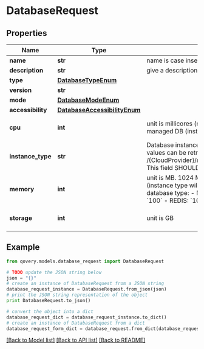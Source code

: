 # DatabaseRequest


## Properties
Name | Type | Description | Notes
------------ | ------------- | ------------- | -------------
**name** | **str** | name is case insensitive | 
**description** | **str** | give a description to this database | [optional] 
**type** | [**DatabaseTypeEnum**](DatabaseTypeEnum.md) |  | 
**version** | **str** |  | 
**mode** | [**DatabaseModeEnum**](DatabaseModeEnum.md) |  | 
**accessibility** | [**DatabaseAccessibilityEnum**](DatabaseAccessibilityEnum.md) |  | [optional] 
**cpu** | **int** | unit is millicores (m). 1000m &#x3D; 1 cpu This field will be ignored for managed DB (instance type will be used instead).  | [optional] [default to 250]
**instance_type** | **str** | Database instance type to be used for this database. The list of values can be retrieved via the endpoint /{CloudProvider}/managedDatabase/instanceType/{region}/{dbType}. This field SHOULD NOT be set for container DB. | [optional] 
**memory** | **int** | unit is MB. 1024 MB &#x3D; 1GB This field will be ignored for managed DB (instance type will be used instead). Default value is linked to the database type: - MANAGED: &#x60;100&#x60; - CONTAINER   - POSTGRES: &#x60;100&#x60;   - REDIS: &#x60;100&#x60;   - MYSQL: &#x60;512&#x60;   - MONGODB: &#x60;256&#x60;  | [optional] 
**storage** | **int** | unit is GB | [optional] [default to 10]

## Example

```python
from qovery.models.database_request import DatabaseRequest

# TODO update the JSON string below
json = "{}"
# create an instance of DatabaseRequest from a JSON string
database_request_instance = DatabaseRequest.from_json(json)
# print the JSON string representation of the object
print DatabaseRequest.to_json()

# convert the object into a dict
database_request_dict = database_request_instance.to_dict()
# create an instance of DatabaseRequest from a dict
database_request_form_dict = database_request.from_dict(database_request_dict)
```
[[Back to Model list]](../README.md#documentation-for-models) [[Back to API list]](../README.md#documentation-for-api-endpoints) [[Back to README]](../README.md)


